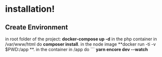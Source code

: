 # installation!


## Create Environment

in root folder of the project: 
**docker-compose up -d**
in the php container in /var/www/html do **composer install**.
in the node image **docker run -ti -v $PWD:/app	**. in the container in /app do ```
**yarn encore dev --watch**